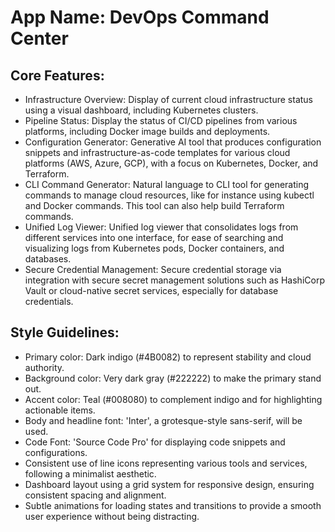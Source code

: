 # **App Name**: DevOps Command Center

## Core Features:

- Infrastructure Overview: Display of current cloud infrastructure status using a visual dashboard, including Kubernetes clusters.
- Pipeline Status: Display the status of CI/CD pipelines from various platforms, including Docker image builds and deployments.
- Configuration Generator: Generative AI tool that produces configuration snippets and infrastructure-as-code templates for various cloud platforms (AWS, Azure, GCP), with a focus on Kubernetes, Docker, and Terraform.
- CLI Command Generator: Natural language to CLI tool for generating commands to manage cloud resources, like for instance using kubectl and Docker commands. This tool can also help build Terraform commands.
- Unified Log Viewer: Unified log viewer that consolidates logs from different services into one interface, for ease of searching and visualizing logs from Kubernetes pods, Docker containers, and databases.
- Secure Credential Management: Secure credential storage via integration with secure secret management solutions such as HashiCorp Vault or cloud-native secret services, especially for database credentials.

## Style Guidelines:

- Primary color: Dark indigo (#4B0082) to represent stability and cloud authority.
- Background color: Very dark gray (#222222) to make the primary stand out.
- Accent color: Teal (#008080) to complement indigo and for highlighting actionable items.
- Body and headline font: 'Inter', a grotesque-style sans-serif, will be used.
- Code Font: 'Source Code Pro' for displaying code snippets and configurations.
- Consistent use of line icons representing various tools and services, following a minimalist aesthetic.
- Dashboard layout using a grid system for responsive design, ensuring consistent spacing and alignment.
- Subtle animations for loading states and transitions to provide a smooth user experience without being distracting.